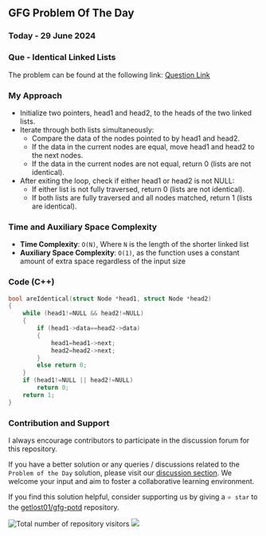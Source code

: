 ## GFG Problem Of The Day

### Today - 29 June 2024
### Que - Identical Linked Lists
The problem can be found at the following link: [Question Link](https://www.geeksforgeeks.org/problems/identical-linked-lists/1)

### My Approach
- Initialize two pointers, head1 and head2, to the heads of the two linked lists.
- Iterate through both lists simultaneously:
  - Compare the data of the nodes pointed to by head1 and head2.
  - If the data in the current nodes are equal, move head1 and head2 to the next nodes.
  - If the data in the current nodes are not equal, return 0 (lists are not identical).
- After exiting the loop, check if either head1 or head2 is not NULL:
  - If either list is not fully traversed, return 0 (lists are not identical).
  - If both lists are fully traversed and all nodes matched, return 1 (lists are identical).

### Time and Auxiliary Space Complexity

- **Time Complexity**: `O(N)`, Where `N` is the length of the shorter linked list
- **Auxiliary Space Complexity**: `O(1)`, as the function uses a constant amount of extra space regardless of the input size

### Code (C++)

```cpp
bool areIdentical(struct Node *head1, struct Node *head2)
{
    while (head1!=NULL && head2!=NULL)
    {
        if (head1->data==head2->data)
        {
            head1=head1->next;
            head2=head2->next;
        }
        else return 0;
    }
    if (head1!=NULL || head2!=NULL)
        return 0;
    return 1;
}
```

### Contribution and Support

I always encourage contributors to participate in the discussion forum for this repository.

If you have a better solution or any queries / discussions related to the `Problem of the Day` solution, please visit our [discussion section](https://github.com/getlost01/gfg-potd/discussions). We welcome your input and aim to foster a collaborative learning environment.

If you find this solution helpful, consider supporting us by giving a `⭐ star` to the [getlost01/gfg-potd](https://github.com/getlost01/gfg-potd) repository.

![Total number of repository visitors](https://komarev.com/ghpvc/?username=gl01potdgfg&color=blue&&label=Visitors)
![](https://hit.yhype.me/github/profile?user_id=79409258)

